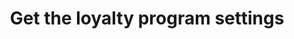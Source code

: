 ---
title: Get the loyalty program settings
excerpt: >-
  Retrieves information about current loyalty program settings, including status
  and cashback rates.
api:
  file: api_docs.json
  operationId: get_loyalties
hidden: false
---